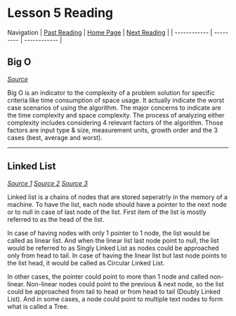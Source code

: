 # Lesson 5 Reading

Navigation
| [Past Reading](../Read-04/README.md) | [Home Page](../README.md) | [Next Reading](../Read-07/README.md) |
| ------------ | --------- | ------------ |

## Big O

*[Source](https://codefellows.github.io/common_curriculum/data_structures_and_algorithms/Code_401/class-05/resources/big_oh.html)*

Big O is an indicator to the complexity of a problem solution for specific criteria like time consumption of space usage. It actually indicate the worst case scenarios of using the algorithm. The major concerns to indicate are the time complexity and space complexity. The process of analyzing either complexity includes considering 4 relevant factors of the algorithm. Those factors are input type & size, measurement units, growth order and the 3 cases (best, average and worst).

---

## Linked List

*[Source 1](https://codefellows.github.io/common_curriculum/data_structures_and_algorithms/Code_401/class-05/resources/singly_linked_list.html)*
*[Source 2](https://medium.com/basecs/whats-a-linked-list-anyway-part-1-d8b7e6508b9d)*
*[Source 3](https://medium.com/basecs/whats-a-linked-list-anyway-part-2-131d96f71996)*

Linked list is a chains of nodes that are stored seperatrly in the memory of a machine. To have the list, each node should have a pointer to the next node or to null in case of last node of the list. First item of the list is mostly referred to as the head of the list.

In case of having nodes with only 1 pointer to 1 node, the list would be called as linear list. And when the linear list last node point to null, the list would be referred to as Singly Linked List as nodes could be approached only from head to tail. In case of having the linear list but last node points to the list head, it would be called as Circular Linked List.

In other cases, the pointer could point to more than 1 node and called non-linear. Non-linear nodes could point to the previous & next node, so the list could be approached from tail to head or from head to tail (Doubly Linked List). And in some cases, a node could point to multiple text nodes to form what is called a Tree.
